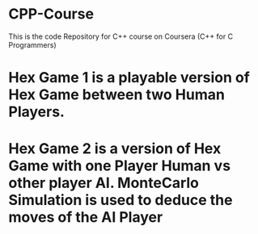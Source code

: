 # CPP-Course
This is the code Repository for C++ course on Coursera (C++ for C Programmers)

# Hex Game 1 is a playable version of Hex Game between two Human Players.

# Hex Game 2 is a version of Hex Game with one Player Human vs other player AI. MonteCarlo Simulation is used to deduce the moves of the AI Player
